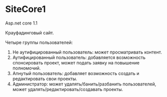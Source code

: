 # SiteCore1

Asp.net core 1.1
 
Крауфадинговый сайт.

Четыре группы пользователей:
1) Не аутифицированный пользователь: может просматривать контент.
2) Аутифицированный пользователь: добавляется возможность спонсировать проект, может подать заявку на повышение полномочий.
3) Апнутый пользователь: добавляет возможность создать и редактировать свои проекты.
4) Администратор: может удалять/банить/разбанить пользователей, может удалять/редактировать/создавать проекты.

